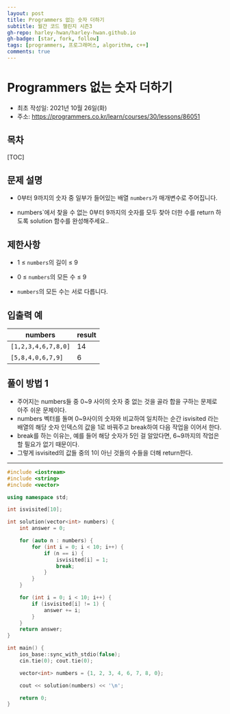 ```yaml
---
layout: post
title: Programmers 없는 숫자 더하기
subtitle: 월간 코드 챌린지 시즌3
gh-repo: harley-hwan/harley-hwan.github.io
gh-badge: [star, fork, follow]
tags: [programmers, 프로그래머스, algorithm, c++]
comments: true
---
```


# Programmers 없는 숫자 더하기

- 최초 작성일: 2021년 10월 26일(화)
- 주소: https://programmers.co.kr/learn/courses/30/lessons/86051

## 목차

[TOC]

## 문제 설명

- 0부터 9까지의 숫자 중 일부가 들어있는 배열 `numbers`가 매개변수로 주어집니다. 

- numbers`에서 찾을 수 없는 0부터 9까지의 숫자를 모두 찾아 더한 수를 return 하도록 solution 함수를 완성해주세요..

  

## 제한사항

- 1 ≤ `numbers`의 길이 ≤ 9

- 0 ≤ `numbers`의 모든 수 ≤ 9

- `numbers`의 모든 수는 서로 다릅니다.

  

## 입출력 예

| numbers             | result |
| ------------------- | ------ |
| `[1,2,3,4,6,7,8,0]` | 14     |
| `[5,8,4,0,6,7,9]`   | 6      |

## 풀이 방법 1

- 주어지는 numbers들 중 0~9 사이의 숫자 중 없는 것을 골라 합을 구하는 문제로 아주 쉬운 문제이다.
- numbers 벡터를 돌며 0~9사이의 숫자와 비교하여 일치하는 순간 isvisited 라는 배열의 해당 숫자 인덱스의 값을 1로 바꿔주고 break하여 다음 작업을 이어서 한다.
- break를 하는 이유는, 예를 들어 해당 숫자가 5인 걸 알았다면, 6~9까지의 작업은 할 필요가 없기 때문이다.
- 그렇게 isvisited의 값들 중의 1이 아닌 것들의 수들을 더해 return한다.

---

```c++
#include <iostream>
#include <string>
#include <vector>

using namespace std;

int isvisited[10];

int solution(vector<int> numbers) {
    int answer = 0;

    for (auto n : numbers) {
        for (int i = 0; i < 10; i++) {
            if (n == i) {
                isvisited[i] = 1;
                break;
            }
        }
    }

    for (int i = 0; i < 10; i++) {
        if (isvisited[i] != 1) {
            answer += i;
        }
    }
    return answer;
}

int main() {
    ios_base::sync_with_stdio(false);
    cin.tie(0); cout.tie(0);

    vector<int> numbers = {1, 2, 3, 4, 6, 7, 8, 0};

    cout << solution(numbers) << '\n';

    return 0;
}
```
